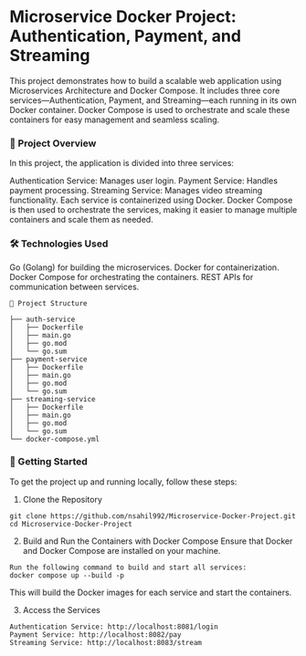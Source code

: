 # Microservice Docker Project: Authentication, Payment, and Streaming

This project demonstrates how to build a scalable web application using Microservices Architecture and Docker Compose. It includes three core services—Authentication, Payment, and Streaming—each running in its own Docker container. Docker Compose is used to orchestrate and scale these containers for easy management and seamless scaling.

### 📝 Project Overview

In this project, the application is divided into three services:

Authentication Service: Manages user login.
Payment Service: Handles payment processing.
Streaming Service: Manages video streaming functionality.
Each service is containerized using Docker. Docker Compose is then used to orchestrate the services, making it easier to manage multiple containers and scale them as needed.

### 🛠️ Technologies Used

Go (Golang) for building the microservices.
Docker for containerization.
Docker Compose for orchestrating the containers.
REST APIs for communication between services.
```
📁 Project Structure

├── auth-service
│   ├── Dockerfile
│   ├── main.go
│   ├── go.mod
│   └── go.sum
├── payment-service
│   ├── Dockerfile
│   ├── main.go
│   ├── go.mod
│   └── go.sum
├── streaming-service
│   ├── Dockerfile
│   ├── main.go
│   ├── go.mod
│   └── go.sum
└── docker-compose.yml
```
### 🚀 Getting Started

To get the project up and running locally, follow these steps:

1. Clone the Repository

```
git clone https://github.com/nsahil992/Microservice-Docker-Project.git
cd Microservice-Docker-Project
```

2. Build and Run the Containers with Docker Compose
   Ensure that Docker and Docker Compose are installed on your machine.
```
Run the following command to build and start all services:
docker compose up --build -p
```
This will build the Docker images for each service and start the containers.

3. Access the Services
```
Authentication Service: http://localhost:8081/login
Payment Service: http://localhost:8082/pay
Streaming Service: http://localhost:8083/stream
```

